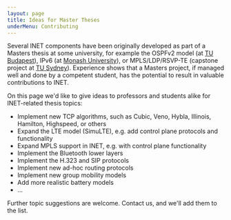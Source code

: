 ```yaml
---
layout: page
title: Ideas for Master Theses
underMenu: Contributing
---
```


Several INET components have been originally developed as part of a Masters
thesis at some university, for example the OSPFv2 model (at [TU Budapest][1]),
IPv6 (at [Monash University][2]), or MPLS/LDP/RSVP-TE (capstone project at
[TU Sydney][3]). Experience shows that a Masters project, if managed well and
done by a competent student, has the potential to result in valuable
contributions to INET.

On this page we'd like to give ideas to professors and students alike for INET-related thesis topics:

* Implement new TCP algorithms, such as Cubic, Veno, Hybla, Illinois, Hamilton, Highspeed, or others
* Expand the LTE model (SimuLTE), e.g. add control plane protocols and functionality
* Expand MPLS support in INET, e.g. with control plane functionality
* Implement the Bluetooth lower layers
* Implement the H.323 and SIP protocols
* Implement new ad-hoc routing protocols
* Implement new group mobility models
* Add more realistic battery models
* ...

Further topic suggestions are welcome. Contact us, and we'll add them to the list.

 [1]: http://www.vik.bme.hu/en/
 [2]: http://www.eng.monash.edu.au/ecse
 [3]: http://www.uts.edu.au/
